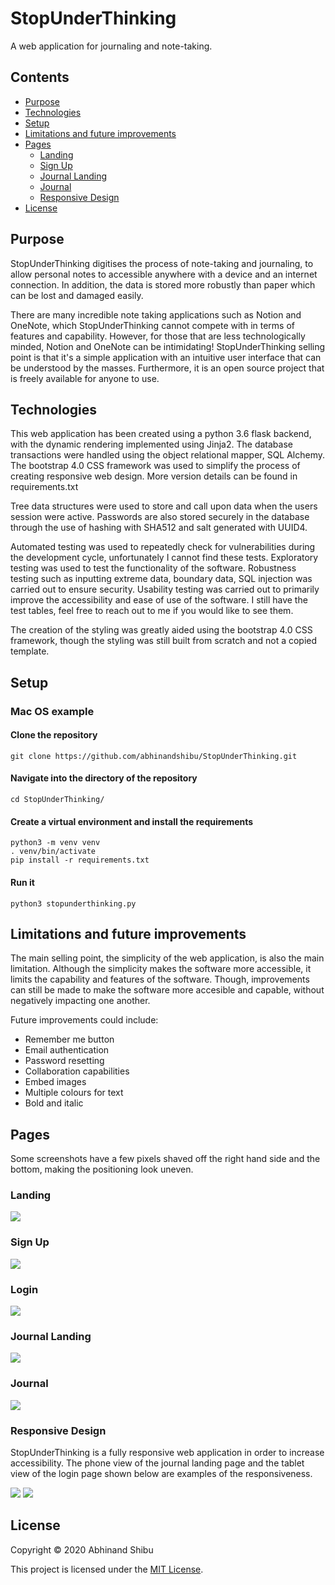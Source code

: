 # StopUnderThinking

A web application for journaling and note-taking.

## Contents
* [Purpose](#purpose)
* [Technologies](#technologies)
* [Setup](#setup)
* [Limitations and future improvements](#limitations-and-future-improvements)
* [Pages](#pages)
  * [Landing](#landing)
  * [Sign Up](#sign-up)
  * [Journal Landing](#journal-landing)
  * [Journal](#journal)
  * [Responsive Design](#responsive-design)
* [License](#license)

## Purpose

StopUnderThinking digitises the process of note-taking and journaling, to allow personal notes to accessible anywhere with a device and an internet connection. In addition, the data is stored more robustly than paper which can be lost and damaged easily.

There are many incredible note taking applications such as Notion and OneNote, which StopUnderThinking cannot compete with in terms of features and capability. However, for those that are less technologically minded, Notion and OneNote can be intimidating! StopUnderThinking selling point is that it's a simple application with an intuitive user interface that can be understood by the masses. Furthermore, it is an open source project that is freely available for anyone to use.

## Technologies

This web application has been created using a python 3.6 flask backend, with the dynamic rendering implemented using Jinja2. The database transactions were handled using the object relational mapper, SQL Alchemy. The bootstrap 4.0 CSS framework was used to simplify the process of creating responsive web design. More version details can be found in requirements.txt

Tree data structures were used to store and call upon data when the users session were active. Passwords are also stored securely in the database through the use of hashing with SHA512 and salt generated with UUID4. 

Automated testing was used to repeatedly check for vulnerabilities during the development cycle, unfortunately I cannot find these tests. Exploratory testing was used to test the functionality of the software. Robustness testing such as inputting extreme data, boundary data, SQL injection was carried out to ensure security. Usability testing was carried out to primarily improve the accessibility and ease of use of the software. I still have the test tables, feel free to reach out to me if you would like to see them.

The creation of the styling was greatly aided using the bootstrap 4.0 CSS framework, though the styling was still built from scratch and not a copied template.

## Setup

### Mac OS example

#### Clone the repository
```
git clone https://github.com/abhinandshibu/StopUnderThinking.git
```

#### Navigate into the directory of the repository
```
cd StopUnderThinking/
```

#### Create a virtual environment and install the requirements
```
python3 -m venv venv
. venv/bin/activate
pip install -r requirements.txt
```

#### Run it
```
python3 stopunderthinking.py
```

## Limitations and future improvements

The main selling point, the simplicity of the web application, is also the main limitation. Although the simplicity makes the software more accessible, it limits the capability and features of the software. Though, improvements can still be made to make the software more accesible and capable, without negatively impacting one another.

Future improvements could include:

* Remember me button
* Email authentication
* Password resetting
* Collaboration capabilities
* Embed images
* Multiple colours for text
* Bold and italic

## Pages

Some screenshots have a few pixels shaved off the right hand side and the bottom, making the positioning look uneven.

### Landing
<img src="/images/landing.png">

### Sign Up
<img src="/images/signup.png">

### Login
<img src="/images/login.png">

### Journal Landing
<img src="/images/journal-landing.png">

### Journal
<img src="/images/journal.png">

### Responsive Design

StopUnderThinking is a fully responsive web application in order to increase accessibility. The phone view of the journal landing page and the tablet view of the login page shown below are examples of the responsiveness.

<img src="/images/journal-land-phone.png">

<img src="/images/login-tablet.png">

## License

Copyright © 2020 Abhinand Shibu

This project is licensed under the [MIT License](/LICENSE).
